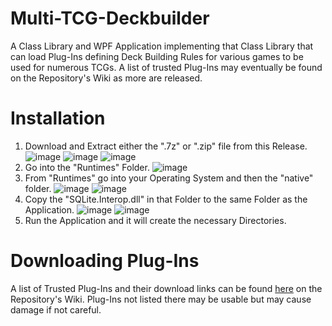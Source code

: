 # Multi-TCG-Deckbuilder
A Class Library and WPF Application implementing that Class Library that can load Plug-Ins defining Deck Building Rules for various games to be used for numerous TCGs. A list of trusted Plug-Ins may eventually be found on the Repository's Wiki as more are released.

# Installation
1. Download and Extract either the ".7z" or ".zip" file from this Release.
![image](https://user-images.githubusercontent.com/16588572/189533745-abef8eee-7346-422a-87a1-6d370a8597ce.png)
![image](https://user-images.githubusercontent.com/16588572/189533764-f60d374a-3232-45cd-a405-a50785f8e8d1.png)
![image](https://user-images.githubusercontent.com/16588572/189533781-bab0f9dc-c4aa-4b91-aafb-ff2759d041f2.png)
2. Go into the "Runtimes" Folder.
![image](https://user-images.githubusercontent.com/16588572/189533858-503e17e8-2cfb-4c7c-943d-dc9a91627d5d.png)
3. From "Runtimes" go into your Operating System and then the "native" folder.
![image](https://user-images.githubusercontent.com/16588572/189533887-ef75c0b8-12d5-4194-8e9f-995292142bd9.png)
![image](https://user-images.githubusercontent.com/16588572/189533900-b2264491-65bd-4627-82e1-17f75b83323b.png)
4. Copy the "SQLite.Interop.dll" in that Folder to the same Folder as the Application.
![image](https://user-images.githubusercontent.com/16588572/189533937-83a9f551-6516-453a-af8c-eb76c3f62265.png)
![image](https://user-images.githubusercontent.com/16588572/189533923-15b786d9-4a14-4b6b-848a-7761dc085c08.png)
5. Run the Application and it will create the necessary Directories.

# Downloading Plug-Ins
A list of Trusted Plug-Ins and their download links can be found [here](https://github.com/Eronan/Multi-TCG-Deckbuilder/wiki/Trusted-Plug-Ins) on the Repository's Wiki. Plug-Ins not listed there may be usable but may cause damage if not careful.
